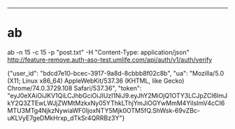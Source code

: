 ---
# ab
ab -n 15 -c 15 -p "post.txt" -H "Content-Type: application/json" http://feature-remove.auth-aso-test.umlife.com/api/auth/v1/auth/verify


{"user_id":  "bdcd7e10-bcec-3917-9a8d-8cbbb8f02c8b",  "ua":  "Mozilla/5.0 (X11; Linux x86_64) AppleWebKit/537.36 (KHTML, like Gecko) Chrome/74.0.3729.108 Safari/537.36",  "token":  "eyJ0eXAiOiJKV1QiLCJhbGciOiJIUzI1NiJ9.eyJhY2MiOjQ1OTY3LCJpZCI6ImJkY2Q3ZTEwLWJjZWMtMzkxNy05YThkLThjYmJiOGYwMmM4YiIsImV4cCI6MTU3MTg4NjkzNywiaWF0IjoxNTY5Mjk0OTM5fQ.ShWsk-69vZBc-uKLVyE7geDMkHrxp_dTkSr4QRRBz3Y"}